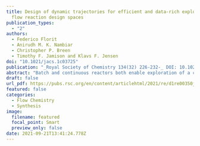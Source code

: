 ```yaml
---
title: Design of dynamic trajectories for efficient and data-rich exploration of
  flow reaction design spaces
publication_types:
  - "2"
authors:
  - Federico Florit
  - Anirudh M. K. Nambiar
  - Christopher P. Breen
  - Timothy F. Jamison and Klavs F. Jensen
doi: "10.1021/jacs.1c03725"
publication: "_Royal Society of Chemistry 134(32) 226-232-_ DOI: 10.1021/jacs.1c03725"
abstract: "Batch and continuous reactors both enable exploration of a chemical design space. The former rely on transient experiments, thus experiencing a wide variety of operating conditions over time, whereas the latter are usually operated at steady state and are representative of only one set of conditions. Operating a continuous reactor under dynamic conditions allows more efficient exploration of the underlying reaction space for extraction of kinetics and optimization of performance. We present a methodology to efficiently explore a design space using a tubular flow reactor installed on an automatic platform (equipped with FTIR and HPLC analysis) operated in a transient regime using sinusoidal variations of the parameters. This data-dense method proves to be quicker with respect to steady-state operations because of the larger amount of information collected during a single experiment. A computational analysis provides a simple criterion for the design of dynamic experiments in order for them to be representative of steady-state conditions. The methodology is applied experimentally to the synthesis of a pharmaceutical intermediate via an esterification reaction in the presence of base. In the experiments, up to three parameters (reaction time, base equivalents, and temperature) are changed simultaneously. Proper design of the trajectories in the design space allows verification of the consistency of the results by exploiting the self-crossings within each trajectory and crossings between different trajectories. The experiments further validate the developed criterion for dynamic operations."
draft: false
url_pdf: https://pubs.rsc.org/en/content/articlehtml/2021/re/d1re00350j
featured: false
categories:
  - Flow Chemistry
  - Synthesis
image:
  filename: featured
  focal_point: Smart
  preview_only: false
date: 2021-09-21T13:41:24.778Z
---
```

